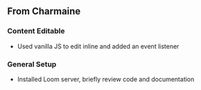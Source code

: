 ## From Charmaine

### Content Editable

* Used vanilla JS to edit inline and added an event listener

### General Setup

* Installed Loom server, briefly review code and documentation

